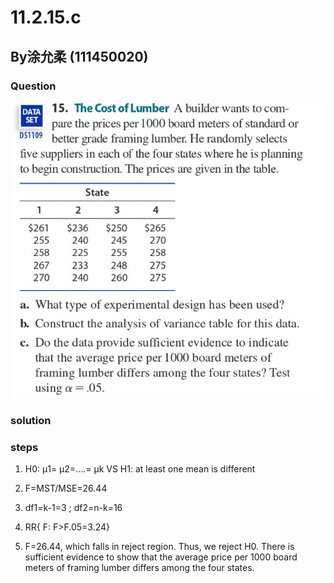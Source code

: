 # 11.2.15.c

## By涂允柔 (111450020)

### Question

![image](https://github.com/HWTeng-Course/202402-Statistics/blob/main/Images/ECE52030-3666-4B14-BF18-7C5F08E41914.jpg)

### solution

### steps  
1. H0:	μ1=	μ2=....=	μk VS H1: at least one mean is different
  
2. F=MST/MSE=26.44
     
3. df1=k-1=3 ; df2=n-k=16
     
4. RR{ F: F>F.05=3.24}
  
5. F=26.44, which falls in reject region. Thus, we reject H0. There is sufficient evidence to show that the average price per 1000 board meters of framing lumber differs among the four states.
